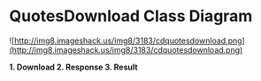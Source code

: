 # QuotesDownload Class Diagram #

![http://img8.imageshack.us/img8/3183/cdquotesdownload.png](http://img8.imageshack.us/img8/3183/cdquotesdownload.png)

**1. Download  2. Response 3. Result**